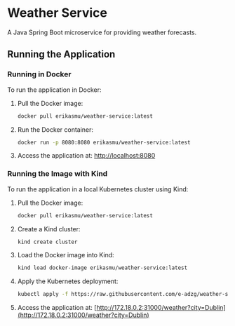 # Weather Service
A Java Spring Boot microservice for providing weather forecasts.

## Running the Application

### Running in Docker

To run the application in Docker:

1. Pull the Docker image:
   ```bash
   docker pull erikasmu/weather-service:latest
   ```

2. Run the Docker container:
   ```bash
   docker run -p 8080:8080 erikasmu/weather-service:latest
   ```

3. Access the application at: [http://localhost:8080](http://localhost:8080)

### Running the Image with Kind

To run the application in a local Kubernetes cluster using Kind:

1. Pull the Docker image:
   ```bash
   docker pull erikasmu/weather-service:latest
   ```

2. Create a Kind cluster:
   ```bash
   kind create cluster
   ```

3. Load the Docker image into Kind:
   ```bash
   kind load docker-image erikasmu/weather-service:latest
   ```

4. Apply the Kubernetes deployment:
   ```bash
   kubectl apply -f https://raw.githubusercontent.com/e-adzg/weather-service/main/k8s/deployment.yaml
   ```

5. Access the application at: [http://172.18.0.2:31000/weather?city=Dublin](http://172.18.0.2:31000/weather?city=Dublin)